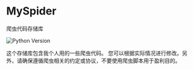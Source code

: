 # MySpider
爬虫代码存储库

![Python Version](https://img.shields.io/badge/python-3.10-blue.svg)

这个存储库包含我个人用的一些爬虫代码。
您可以根据实际情况进行修改。另外，请确保遵循爬虫相关的约定或协议，不要使用爬虫脚本用于盈利目的。
